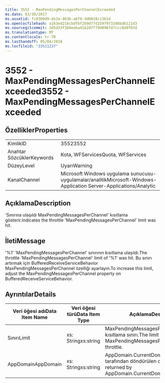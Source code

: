 ```yaml
---
title: 3552 - MaxPendingMessagesPerChannelExceeded
ms.date: 03/30/2017
ms.assetid: fc8309d9-eb3a-4636-a6f0-dd0018c1361d
ms.openlocfilehash: a163ed216cbdfbf2b9d77d25979733d6bdb121d3
ms.sourcegitcommit: 3d5d33f384eeba41b2dff79d096f47ccc8d8f03d
ms.translationtype: MT
ms.contentlocale: tr-TR
ms.lasthandoff: 05/04/2018
ms.locfileid: "33511237"
---
```

# <a name="3552---maxpendingmessagesperchannelexceeded"></a><span data-ttu-id="cce6a-102">3552 - MaxPendingMessagesPerChannelExceeded</span><span class="sxs-lookup"><span data-stu-id="cce6a-102">3552 - MaxPendingMessagesPerChannelExceeded</span></span>
## <a name="properties"></a><span data-ttu-id="cce6a-103">Özellikler</span><span class="sxs-lookup"><span data-stu-id="cce6a-103">Properties</span></span>  
  
|||  
|-|-|  
|<span data-ttu-id="cce6a-104">Kimlik</span><span class="sxs-lookup"><span data-stu-id="cce6a-104">ID</span></span>|<span data-ttu-id="cce6a-105">3552</span><span class="sxs-lookup"><span data-stu-id="cce6a-105">3552</span></span>|  
|<span data-ttu-id="cce6a-106">Anahtar Sözcükler</span><span class="sxs-lookup"><span data-stu-id="cce6a-106">Keywords</span></span>|<span data-ttu-id="cce6a-107">Kota, WFServices</span><span class="sxs-lookup"><span data-stu-id="cce6a-107">Quota, WFServices</span></span>|  
|<span data-ttu-id="cce6a-108">Düzey</span><span class="sxs-lookup"><span data-stu-id="cce6a-108">Level</span></span>|<span data-ttu-id="cce6a-109">Uyarı</span><span class="sxs-lookup"><span data-stu-id="cce6a-109">Warning</span></span>|  
|<span data-ttu-id="cce6a-110">Kanal</span><span class="sxs-lookup"><span data-stu-id="cce6a-110">Channel</span></span>|<span data-ttu-id="cce6a-111">Microsoft Windows uygulama sunucusu-uygulamalar/analitik</span><span class="sxs-lookup"><span data-stu-id="cce6a-111">Microsoft-Windows-Application Server-Applications/Analytic</span></span>|  
  
## <a name="description"></a><span data-ttu-id="cce6a-112">Açıklama</span><span class="sxs-lookup"><span data-stu-id="cce6a-112">Description</span></span>  
 <span data-ttu-id="cce6a-113">'Sınırına ulaşıldı MaxPendingMessagesPerChannel' kısıtlama gösterir.</span><span class="sxs-lookup"><span data-stu-id="cce6a-113">Indicates the throttle 'MaxPendingMessagesPerChannel' limit was hit.</span></span>  
  
## <a name="message"></a><span data-ttu-id="cce6a-114">İleti</span><span class="sxs-lookup"><span data-stu-id="cce6a-114">Message</span></span>  
 <span data-ttu-id="cce6a-115">'%1' 'MaxPendingMessagesPerChannel' sınırının kısıtlama ulaşıldı.</span><span class="sxs-lookup"><span data-stu-id="cce6a-115">The throttle 'MaxPendingMessagesPerChannel' limit of  '%1' was hit.</span></span> <span data-ttu-id="cce6a-116">Bu sınırı artırmak için BufferedReceiveServiceBehavior MaxPendingMessagesPerChannel özelliği ayarlayın.</span><span class="sxs-lookup"><span data-stu-id="cce6a-116">To increase this limit, adjust the MaxPendingMessagesPerChannel property on BufferedReceiveServiceBehavior.</span></span>  
  
## <a name="details"></a><span data-ttu-id="cce6a-117">Ayrıntılar</span><span class="sxs-lookup"><span data-stu-id="cce6a-117">Details</span></span>  
  
|<span data-ttu-id="cce6a-118">Veri öğesi adı</span><span class="sxs-lookup"><span data-stu-id="cce6a-118">Data Item Name</span></span>|<span data-ttu-id="cce6a-119">Veri öğesi türü</span><span class="sxs-lookup"><span data-stu-id="cce6a-119">Data Item Type</span></span>|<span data-ttu-id="cce6a-120">Açıklama</span><span class="sxs-lookup"><span data-stu-id="cce6a-120">Description</span></span>|  
|--------------------|--------------------|-----------------|  
|<span data-ttu-id="cce6a-121">Sınırı</span><span class="sxs-lookup"><span data-stu-id="cce6a-121">Limit</span></span>|<span data-ttu-id="cce6a-122">xs: String</span><span class="sxs-lookup"><span data-stu-id="cce6a-122">xs:string</span></span>|<span data-ttu-id="cce6a-123">MaxPendingMessagesPerChannel kısıtlama sınırı.</span><span class="sxs-lookup"><span data-stu-id="cce6a-123">The limit of the MaxPendingMessagesPerChannel throttle.</span></span>|  
|<span data-ttu-id="cce6a-124">AppDomain</span><span class="sxs-lookup"><span data-stu-id="cce6a-124">AppDomain</span></span>|<span data-ttu-id="cce6a-125">xs: String</span><span class="sxs-lookup"><span data-stu-id="cce6a-125">xs:string</span></span>|<span data-ttu-id="cce6a-126">AppDomain.CurrentDomain.FriendlyName tarafından döndürülen dize.</span><span class="sxs-lookup"><span data-stu-id="cce6a-126">The string returned by AppDomain.CurrentDomain.FriendlyName.</span></span>|
